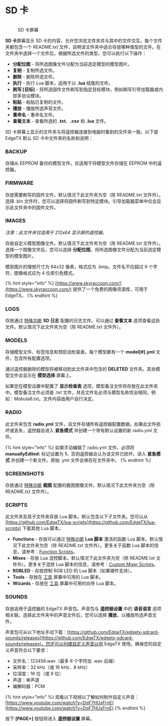 # SD 卡

<figure><img src="/.gitbook/assets/bwsdcard1.png" alt=""><figcaption><p>SD 卡屏幕</p></figcaption></figure>

**SD 卡**屏幕显示 SD 卡的内容，允许您浏览文件夹并与其中的文件交互。每个文件夹都包含一个 README.txt 文件，说明该文件夹中适合存放哪种类型的文件。在文件夹中选择一个文件后，根据所选文件的类型，您可以执行以下操作：

* **分配位图** - 将所选图像文件分配为当前选定模型的模型图片。
* **复制** - 复制所选文件。
* **删除** - 删除所选文件。
* **执行** - 执行 Lua 脚本，适用于以 **.lua** 结尾的文件。
* **刷写 \[目标]** - 将所选固件文件刷写到指定目标模块，例如刷写引导加载器或内部多协议模块。
* **粘贴** - 粘贴已复制的文件。
* **播放** - 播放所选声音文件。
* **重命名** - 重命名文件。
* **查看文本** - 查看所选的 **.txt**、**.csv** 和 **.lua** 文件。

SD 卡屏幕上显示的文件夹与将遥控器连接到电脑时看到的文件夹一致。以下是 EdgeTX 默认 SD 卡中文件夹的名称和说明：

### BACKUP

存储从 EEPROM 备份的模型文件。仅适用于将模型文件存储在 EEPROM 中的遥控器。

### FIRMWARE

存放需要刷写的固件文件。默认情况下此文件夹为空（除 README.txt 文件外）。选择 .bin 文件时，您可以选择将固件刷写到特定模块。引导加载器菜单中仅会显示此文件夹中的固件文件。

### IMAGES

_注意：此文件夹仅适用于 212x64 显示屏的遥控器。_

存放自定义模型图像文件。默认情况下此文件夹为空（除 README.txt 文件外）。选择一个图像文件后，您可以选择 **分配位图**，将所选图像文件分配为当前选定模型的模型图片。

模型图片的理想尺寸为 64x32 像素，格式应为 .bmp。文件名不应超过 9 个字符，图像格式应为 4 位索引色模式。

{% hint style="info" %}
[https://www.skyraccoon.com/](https://www.skyraccoon.com/) 提供了一个免费的图像资源库，可用于 EdgeTX。
{% endhint %}

### LOGS

存放通过 [特殊功能](../model-select/special-functions.md) **SD 日志** 配置的日志文件。可以通过 **查看文本** 选项查看这些文件。默认情况下此文件夹为空（除 README.txt 文件外）。

### MODELS

存储模型文件、标签信息和预启动检查表。每个模型都有一个 **model[#].yml** 文件，包含所有配置选项。

通过遥控器删除的模型将被移动到此文件夹中包含的 **DELETED** 文件夹。其余模型文件会显示在 **模型选择** 屏幕上。

如果您在模型设置中配置了 **显示检查表** 选项，模型备注文件将存放在此文件夹中。模型备注文件必须是 .txt 文件，并且文件名必须与模型名称完全相同，例如：Mobula6.txt。文件内容由用户自行决定。

### RADIO

此文件夹包含 **radio.yml** 文件，该文件存储所有遥控器配置数据。如果此文件损坏或丢失，遥控器会进入 **紧急模式** 并创建一个带有默认设置的新 radio.yml 文件。

{% hint style="info" %}
如果手动编辑了 radio.yml 文件，必须将 **manuallyEdited:** 标记设置为 **1**，否则遥控器会认为该文件已损坏，进入 **紧急模式** 并创建一个新文件。原始 .yml 文件会保存在文件夹中。
{% endhint %}

### SCREENSHOTS

存放通过 [特殊功能](../model-select/special-functions.md) **截图** 配置的截图图像文件。默认情况下此文件夹为空（除 README.txt 文件外）。

### SCRIPTS

此文件夹及其子文件夹存放 Lua 脚本。默认包含以下子文件夹。您可以从 [https://github.com/EdgeTX/lua-scripts](https://github.com/EdgeTX/lua-scripts) 下载其他 Lua 脚本。

* **Functions** - 存放可以通过 [特殊功能](../../color-radios/model-settings/special-functions.md) **Lua 脚本** 激活的函数 Lua 脚本。默认情况下此文件夹为空（除 README.txt 文件外）。更多关于函数 Lua 脚本的信息，请参考：[Function Scripts](https://luadoc.edgetx.org/part\_i\_-\_script\_type\_overview/function\_scripts)。
* **Mixes** - 存放 Lua 混控脚本。默认情况下此文件夹为空（除 README.txt 文件外）。更多关于混控 Lua 脚本的信息，请参考：[Custom Mixer Scripts](https://luadoc.edgetx.org/part\_i\_-\_script\_type\_overview/mix)。
* **RGBLED** - 存放控制 RGB LED 的 Lua 脚本（如果硬件支持）。
* **Tools** - 存放在 [工具](../../color-radios/radio-settings/tools.md) 屏幕中可用的 Lua 脚本。
* **Wizards** - 存放在 [工具](../../color-radios/radio-settings/tools.md) 屏幕中可用的向导 Lua 脚本。

### SOUNDS

存放适用于遥控器的 EdgeTX 声音包。声音包与 **遥控器设置** 中的 **语音语言** 选项相关联。选择此文件夹中的声音文件后，您可以选择 **播放**，以播放所选声音文件。

声音包可从以下地址手动下载：[https://github.com/EdgeTX/edgetx-sdcard-sounds/releases](https://github.com/EdgeTX/edgetx-sdcard-sounds/releases)。您还可以创建自定义声音以供 EdgeTX 使用。确保您的自定义声音符合以下要求：

* 文件名：123456.wav（最多 6 个字符加 .wav 后缀）
* 采样率：32 kHz（或 16 kHz、8 kHz）
* 位深度：16 位（或 8 位）
* 声道：单声道
* 编解码器：PCM

{% hint style="info" %}
观看以下视频以了解如何制作自定义声音：[https://www.youtube.com/watch?v=DqF7HUsFrnE](https://www.youtube.com/watch?v=DqF7HUsFrnE)
{% endhint %}

按下 **\[PAGE>]** 按钮将进入 **遥控器设置** 屏幕。
